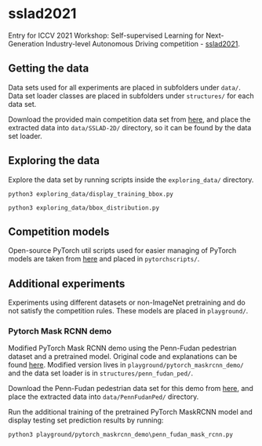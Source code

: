 # sslad2021

Entry for ICCV 2021 Workshop: Self-supervised Learning for Next-Generation Industry-level Autonomous Driving competition -  [sslad2021](https://sslad2021.github.io/pages/challenge.html).

## Getting the data

Data sets used for all experiments are placed in subfolders under `data/`. Data set loader classes are placed in subfolders under `structures/` for each data set.

Download the provided main competition data set from [here](https://soda-2d.github.io/documentation.html#data_collection), and place the extracted data into `data/SSLAD-2D/` directory, so it can be found by the data set loader.

## Exploring the data

Explore the data set by running scripts inside the `exploring_data/` directory.

```
python3 exploring_data/display_training_bbox.py
```

```
python3 exploring_data/bbox_distribution.py
```

## Competition models

Open-source PyTorch util scripts used for easier managing of PyTorch models are taken from [here](https://github.com/pytorch/vision/tree/master/references/detection) and placed in `pytorchscripts/`.

## Additional experiments

Experiments using different datasets or non-ImageNet pretraining and do not satisfy the competition rules. These models are placed in `playground/`.

### Pytorch Mask RCNN demo

Modified PyTorch Mask RCNN demo using the Penn-Fudan pedestrian dataset and a pretrained model. Original code and explanations can be found [here](https://pytorch.org/tutorials/intermediate/torchvision_tutorial.html). Modified version lives in `playground/pytorch_maskrcnn_demo/` and the data set loader is in `structures/penn_fudan_ped/`.

Download the Penn-Fudan pedestrian data set for this demo from [here](https://www.cis.upenn.edu/~jshi/ped_html/), and place the extracted data into `data/PennFudanPed/` directory.

Run the additional training of the pretrained PyTorch MaskRCNN model and display testing set prediction results by running:

```
python3 playground/pytorch_maskrcnn_demo\penn_fudan_mask_rcnn.py
```
